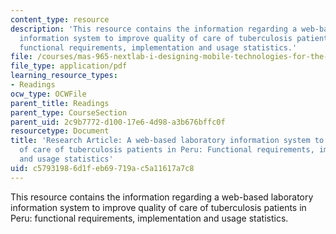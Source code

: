 ```yaml
---
content_type: resource
description: 'This resource contains the information regarding a web-based laboratory
  information system to improve quality of care of tuberculosis patients in Peru:
  functional requirements, implementation and usage statistics.'
file: /courses/mas-965-nextlab-i-designing-mobile-technologies-for-the-next-billion-users-fall-2008/c57931986d1feb69719ac5a11617a7c8_MITMAS_965F08_blaya2007.pdf
file_type: application/pdf
learning_resource_types:
- Readings
ocw_type: OCWFile
parent_title: Readings
parent_type: CourseSection
parent_uid: 2c9b7772-d100-17e6-4d98-a3b676bffc0f
resourcetype: Document
title: 'Research Article: A web-based laboratory information system to improve quality
  of care of tuberculosis patients in Peru: Functional requirements, implementation
  and usage statistics'
uid: c5793198-6d1f-eb69-719a-c5a11617a7c8
---
```

This resource contains the information regarding a web-based laboratory information system to improve quality of care of tuberculosis patients in Peru: functional requirements, implementation and usage statistics.

